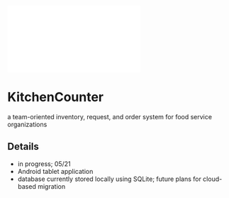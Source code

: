 ![kitchencounter logo](/Monsterlud/KitchenCounter/images/kc_logo.pdf)
# KitchenCounter
a team-oriented inventory, request, and order system for food service organizations



## Details
- in progress; 05/21
- Android tablet application
- database currently stored locally using SQLite; future plans for cloud-based migration




